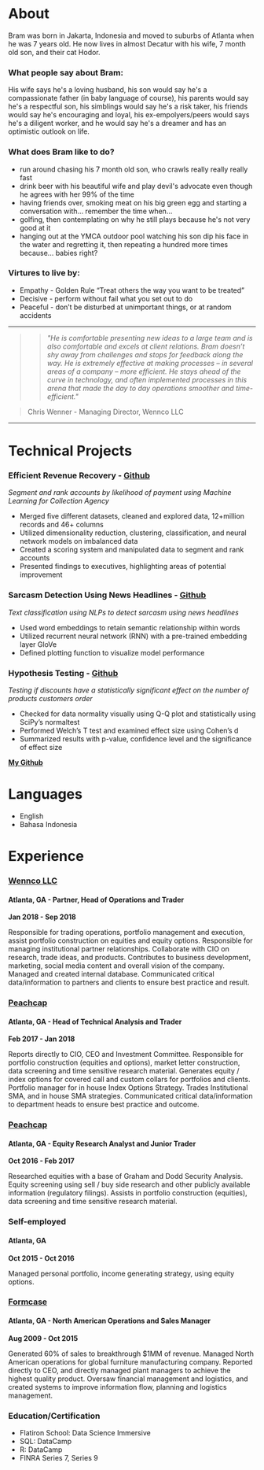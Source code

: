# About
Bram was born in Jakarta, Indonesia and moved to suburbs of Atlanta when he was 7 years old. He now lives in almost Decatur with his wife, 7 month old son, and their cat Hodor. 

### What people say about Bram:  
His wife says he's a loving husband, his son would say he's a compassionate father (in baby language of course), his parents would say he's a respectful son, his simblings would say he's a risk taker, his friends would say he's encouraging and loyal, his ex-empolyers/peers would says he's a diligent worker, and he would say he's a dreamer and has an optimistic outlook on life.  

### What does Bram like to do? 
- run around chasing his 7 month old son, who crawls really really really fast
- drink beer with his beautiful wife and play devil's advocate even though he agrees with her 99% of the time
- having friends over, smoking meat on his big green egg and starting a conversation with... remember the time when... 
- golfing, then contemplating on why he still plays because he's not very good at it
- hanging out at the YMCA outdoor pool watching his son dip his face in the water and regretting it, then repeating a hundred more times because... babies right? 

### Virtures to live by: 
- Empathy - Golden Rule “Treat others the way you want to be treated” 
- Decisive - perform without fail what you set out to do
- Peaceful - don’t be disturbed at unimportant things, or at random accidents

---

>> *"He is comfortable presenting new ideas to a large team and is also comfortable and excels at client relations.  Bram doesn’t shy away from challenges and stops for feedback along the way.  He is extremely effective at making processes – in several areas of a company – more efficient.  He stays ahead of the curve in technology, and often implemented processes in this arena that made the day to day operations smoother and time-efficient."*       

> Chris Wenner - Managing Director, Wennco LLC

---

# Technical Projects

### Efficient Revenue Recovery - [Github](https://github.com/MyNameisBram/Efficient-Revenue-Recovery)
*Segment and rank accounts by likelihood of payment using Machine Learning for Collection Agency*
+ Merged five different datasets, cleaned and explored data, 12+million records and 46+ columns
+ Utilized dimensionality reduction, clustering, classification, and neural network models on imbalanced data 
+ Created a scoring system and manipulated data to segment and rank accounts 
+ Presented findings to executives, highlighting areas of potential improvement 

### Sarcasm Detection Using News Headlines - [Github](https://github.com/MyNameisBram/SarcasmDetectionUsingNewsHeadlines)
*Text classification using NLPs to detect sarcasm using news headlines*
+ Used word embeddings to retain semantic relationship within words
+ Utilized recurrent neural network (RNN) with a pre-trained embedding layer GloVe
+ Defined plotting function to visualize model performance 

### Hypothesis Testing - [Github](https://github.com/MyNameisBram/Hypothesis-Testing-Discounts) 
*Testing if discounts have a statistically significant effect on the number of products customers order*
+ Checked for data normality visually using Q-Q plot and statistically using SciPy’s normaltest
+ Performed Welch’s T test and examined effect size using Cohen’s d 
+ Summarized results with p-value, confidence level and the significance of effect size

[**My Github**](https://github.com/MyNameisBram)

# Languages
- English 
- Bahasa Indonesia

# Experience
### [Wennco LLC](https://www.wenncoadvisors.com/) 
#### Atlanta, GA - Partner, Head of Operations and Trader 
**Jan 2018 - Sep 2018**

Responsible for trading  operations, portfolio management  and execution, assist portfolio construction on equities and equity options. Responsible for managing institutional  partner relationships. Collaborate with CIO on research, trade ideas, and products.  Contributes to  business development, marketing, social media content and overall vision of the company. Managed and created internal database. Communicated critical data/information to partners and  clients  to ensure best practice and result. 

### [Peachcap](https://peachcap.com/)
#### Atlanta, GA - Head of Technical Analysis and Trader 
**Feb 2017 - Jan 2018**

Reports directly to CIO, CEO and Investment Committee. Responsible for portfolio construction (equities and options), market letter construction, data screening and time sensitive research material. Generates equity / index options for covered call and custom collars for portfolios and clients. Portfolio manager for in house Index Options Strategy. Trades Institutional SMA, and in house SMA strategies. Communicated critical data/information to department heads to ensure best practice and outcome. 

### [Peachcap](https://peachcap.com/)
#### Atlanta, GA - Equity Research Analyst and Junior Trader  
**Oct 2016 - Feb 2017**

Researched equities with a base of Graham and Dodd Security Analysis. Equity screening using sell / buy side research and other publicly available information (regulatory filings). Assists in portfolio construction (equities), data screening and time sensitive research material. 

### Self-employed
#### Atlanta, GA   
**Oct 2015 - Oct 2016**

Managed personal portfolio, income generating strategy, using equity options.

### [Formcase](https://www.formcase.com/)
#### Atlanta, GA - North American Operations and Sales Manager
**Aug 2009 - Oct 2015**

Generated 60% of sales to breakthrough $1MM of revenue. Managed  North American operations for global furniture manufacturing company. Reported directly to CEO, and directly managed plant managers to achieve the highest quality product. Oversaw financial management and logistics, and created systems to improve information flow, planning and logistics management. 

### Education/Certification
- Flatiron School: Data Science Immersive
- SQL: DataCamp
- R: DataCamp
- FINRA Series 7, Series 9
